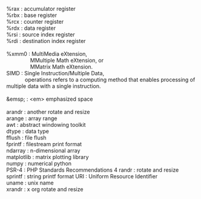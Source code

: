 %rax : accumulator register  
%rbx : base register  
%rcx : counter register  
%rdx : data register  
%rsi : source index register  
%rdi : destination index register  
<br>
%xmm0      : MultiMedia eXtension,  
&ensp;&ensp;&ensp;&ensp;&ensp;&ensp;&ensp;&ensp;&ensp;MMultiple Math eXtension, or  
&ensp;&ensp;&ensp;&ensp;&ensp;&ensp;&ensp;&ensp;&ensp;MMatrix Math eXtension.  
SIMD       : Single Instruction/Multiple Data,  
&ensp;&ensp;&ensp;&ensp;&ensp;&ensp;&ensp;operations refers to a computing method that enables processing of multiple data with a single instruction.  
<br>
\&emsp;    : \<em> emphasized space  
&nbsp;  
arandr     : another rotate and resize  
arange     : array range  
awt        : abstract windowing toolkit  
dtype      : data type  
fflush     : file flush  
fprintf    : filestream print format  
ndarray    : n-dimensional array  
matplotlib : matrix plotting library  
numpy      : numerical python  
PSR-4      : PHP Standards Recommendations 4 
randr      : rotate and resize  
sprintf    : string printf format
URI        : Uniform Resource Identifier  
uname      : unix name  
xrandr     : x org rotate and resize  

